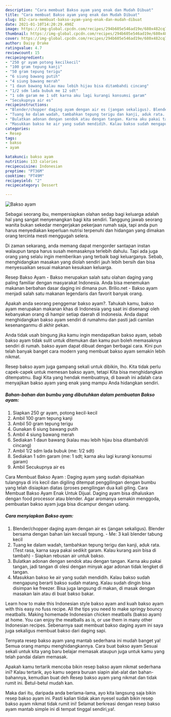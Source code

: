 ```yaml
---
description: "Cara membuat Bakso ayam yang enak dan Mudah Dibuat"
title: "Cara membuat Bakso ayam yang enak dan Mudah Dibuat"
slug: 852-cara-membuat-bakso-ayam-yang-enak-dan-mudah-dibuat
date: 2021-01-10T14:20:29.490Z
image: https://img-global.cpcdn.com/recipes/294b605e546ad19e/680x482cq70/bakso-ayam-foto-resep-utama.jpg
thumbnail: https://img-global.cpcdn.com/recipes/294b605e546ad19e/680x482cq70/bakso-ayam-foto-resep-utama.jpg
cover: https://img-global.cpcdn.com/recipes/294b605e546ad19e/680x482cq70/bakso-ayam-foto-resep-utama.jpg
author: Daisy Drake
ratingvalue: 4.7
reviewcount: 15
recipeingredient:
- "250 gr ayam potong kecilkecil"
- "100 gram tepung kanji"
- "50 gram tepung terigu"
- "6 siung bawang putih"
- "4 siung bawang merah"
- "1 daun bawang kalau mau lebih hijau bisa ditambahdi cincang"
- "1/2 sdm lada bubuk me 12 sdt"
- "1 sdm garam me 1 sdt karna aku lagi kurangi konsumsi garam"
- "Secukupnya air es"
recipeinstructions:
- "Blender/chopper daging ayam dengan air es (jangan sekaligus). Blender bersama dengan bahan lain kecuali tepung.  Me: 3 kali blender tabung kecil"
- "Tuang ke dalam wadah, tambahkan tepung terigu dan kanji, aduk rata. (Test rasa, karna saya pakai sedikit garam. Kalau kurang asin bisa di tambah) Siapkan rebusan air untuk bakso."
- "Bulatkan adonan dengan sendok atau dengan tangan. Karna aku pakai tangan, jadi tangan di olesi dengan minyak agar adonan tidak lengket di tangan."
- "Masukkan bakso ke air yang sudah mendidih. Kalau bakso sudah mengapung berarti bakso sudah matang. Kalau sudah dingin bisa disimpan ke freezer. Bisa juga langsung di makan, di masak dengan masakan lain atau di buat bakso bakar."
categories:
- Resep
tags:
- bakso
- ayam

katakunci: bakso ayam 
nutrition: 133 calories
recipecuisine: Indonesian
preptime: "PT36M"
cooktime: "PT49M"
recipeyield: "2"
recipecategory: Dessert

---
```



![Bakso ayam](https://img-global.cpcdn.com/recipes/294b605e546ad19e/680x482cq70/bakso-ayam-foto-resep-utama.jpg)

Sebagai seorang ibu, mempersiapkan olahan sedap bagi keluarga adalah hal yang sangat menyenangkan bagi kita sendiri. Tanggung jawab seorang  wanita bukan sekedar mengerjakan pekerjaan rumah saja, tapi anda pun harus menyediakan keperluan nutrisi terpenuhi dan hidangan yang dimakan orang tercinta mesti menggugah selera.

Di zaman  sekarang, anda memang dapat mengorder santapan instan walaupun tanpa harus susah memasaknya terlebih dahulu. Tapi ada juga orang yang selalu ingin memberikan yang terbaik bagi keluarganya. Sebab, menghidangkan masakan yang diolah sendiri jauh lebih bersih dan bisa menyesuaikan sesuai makanan kesukaan keluarga. 

Resep Bakso Ayam - Bakso merupakan salah satu olahan daging yang paling familiar dengan masyarakat Indonesia. Anda bisa menemukan makanan berbahan dasar daging ini dimana pun. Brilio.net - Bakso ayam menjadi salah satu makanan legendaris dan favorit banyak orang.

Apakah anda seorang penggemar bakso ayam?. Tahukah kamu, bakso ayam merupakan makanan khas di Indonesia yang saat ini disenangi oleh kebanyakan orang di hampir setiap daerah di Indonesia. Anda dapat menghidangkan bakso ayam sendiri di rumahmu dan pasti jadi camilan kesenanganmu di akhir pekan.

Anda tidak usah bingung jika kamu ingin mendapatkan bakso ayam, sebab bakso ayam tidak sulit untuk ditemukan dan kamu pun boleh memasaknya sendiri di rumah. bakso ayam dapat dibuat dengan berbagai cara. Kini pun telah banyak banget cara modern yang membuat bakso ayam semakin lebih nikmat.

Resep bakso ayam juga gampang sekali untuk dibikin, lho. Kita tidak perlu capek-capek untuk memesan bakso ayam, tetapi Kita bisa menghidangkan ditempatmu. Bagi Kita yang hendak membuatnya, di bawah ini adalah cara menyajikan bakso ayam yang enak yang mampu Anda hidangkan sendiri.

<!--inarticleads1-->

##### Bahan-bahan dan bumbu yang dibutuhkan dalam pembuatan Bakso ayam:

1. Siapkan 250 gr ayam, potong kecil-kecil
1. Ambil 100 gram tepung kanji
1. Ambil 50 gram tepung terigu
1. Gunakan 6 siung bawang putih
1. Ambil 4 siung bawang merah
1. Sediakan 1 daun bawang (kalau mau lebih hijau bisa ditambah/di cincang)
1. Ambil 1/2 sdm lada bubuk (me: 1/2 sdt)
1. Sediakan 1 sdm garam (me: 1 sdt; karna aku lagi kurangi konsumsi garam)
1. Ambil Secukupnya air es


Cara Membuat Bakso Ayam : Daging ayam yang sudah dipisahkan tulangnya di iris kecil dan digiling ditempat penggilingan dengan bumbu yang telah disiapkan diatas (proses pengilingan dua kali giling. Cara Membuat Bakso Ayam Enak Untuk Dijual. Daging ayam bisa dihaluskan dengan food processor atau blender. Agar aromanya semakin menggoda, pembuatan bakso ayam juga bisa dicampur dengan udang. 

<!--inarticleads2-->

##### Cara menyiapkan Bakso ayam:

1. Blender/chopper daging ayam dengan air es (jangan sekaligus). Blender bersama dengan bahan lain kecuali tepung.  - Me: 3 kali blender tabung kecil
1. Tuang ke dalam wadah, tambahkan tepung terigu dan kanji, aduk rata. (Test rasa, karna saya pakai sedikit garam. Kalau kurang asin bisa di tambah) - Siapkan rebusan air untuk bakso.
1. Bulatkan adonan dengan sendok atau dengan tangan. Karna aku pakai tangan, jadi tangan di olesi dengan minyak agar adonan tidak lengket di tangan.
1. Masukkan bakso ke air yang sudah mendidih. Kalau bakso sudah mengapung berarti bakso sudah matang. Kalau sudah dingin bisa disimpan ke freezer. Bisa juga langsung di makan, di masak dengan masakan lain atau di buat bakso bakar.


Learn how to make this Indonesian style bakso ayam and kuah bakso ayam with this easy no fuss recipe. All the tips you need to make springy bouncy meatballs. Making homemade Indonesian chicken meatballs (bakso ayam) at home. You can enjoy the meatballs as is, or use them in many other Indonesian recipes. Sebenarnya saat membuat bakso daging ayam ini saya juga sekaligus membuat bakso dari daging sapi. 

Ternyata resep bakso ayam yang mantab sederhana ini mudah banget ya! Semua orang mampu menghidangkannya. Cara buat bakso ayam Sesuai sekali untuk kita yang baru belajar memasak ataupun juga untuk kamu yang telah pandai dalam memasak.

Apakah kamu tertarik mencoba bikin resep bakso ayam nikmat sederhana ini? Kalau tertarik, ayo kamu segera buruan siapin alat-alat dan bahan-bahannya, kemudian buat deh Resep bakso ayam yang nikmat dan tidak rumit ini. Betul-betul mudah kan. 

Maka dari itu, daripada anda berlama-lama, ayo kita langsung saja bikin resep bakso ayam ini. Pasti kalian tiidak akan nyesel sudah bikin resep bakso ayam nikmat tidak rumit ini! Selamat berkreasi dengan resep bakso ayam mantab simple ini di tempat tinggal sendiri,ya!.

